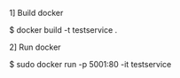 1] Build docker 

$ docker build -t testservice . 

2] Run docker 

$ sudo docker run -p 5001:80 -it testservice

